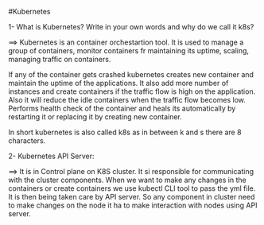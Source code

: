 #Kubernetes

1- What is Kubernetes? Write in your own words and why do we call it k8s?

==> Kubernetes is an container orchestartion tool. It is used to manage a group of containers, monitor containers fr maintaining its uptime, scaling, managing traffic on containers.

If any of the container gets crashed kubernetes creates new container and maintain the uptime of the applications. It also add more number of instances and create containers if the traffic flow is high on the application.
Also it will reduce the idle containers when the traffic flow becomes low. Performs health check of the container and heals its automatically by restarting it or replacing it by creating new container.

In short kubernetes is also called k8s as in between k and s there are 8 characters.

2- Kubernetes API Server:

==> It is in Control plane on K8S cluster. It si responsible for communicating with the cluster components. When we want to make any changes in the containers or create containers we use kubectl CLI tool
to pass the yml file. It is then being taken care by API server. So any component in cluster need to make changes on the node it ha to make interaction with nodes using API server.


